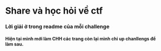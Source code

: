 # Share và học hỏi về ctf
### Lời giải ở trong readme của mỗi challenge
#### Hiện tại mình mới làm CHH các trang còn lại mình chỉ up chanllengs để làm sau.